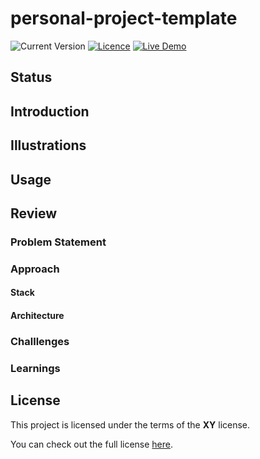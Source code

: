 # personal-project-template
<!--replace `my-project` with the projects name-->
![Current Version](https://img.shields.io/github/package-json/v/NoahLiechti/my-project?style=social)
[![Licence](https://img.shields.io/github/license/NoahLiechti/my-projec?style=social)](https://github.com/NoahLiechti/my-project/blob/main/LICENSE)
[![Live Demo](https://img.shields.io/badge/Demo-Online-green.svg?style=social)](https://my-project.com)
## Status
## Introduction
## Illustrations
## Usage
## Review
### Problem Statement
### Approach
#### Stack
#### Architecture
### Challlenges
### Learnings
## License
This project is licensed under the terms of the **XY** license.

You can check out the full license [here](https://github.com/NoahLiechti/my-project/blob/main/LICENSE).
